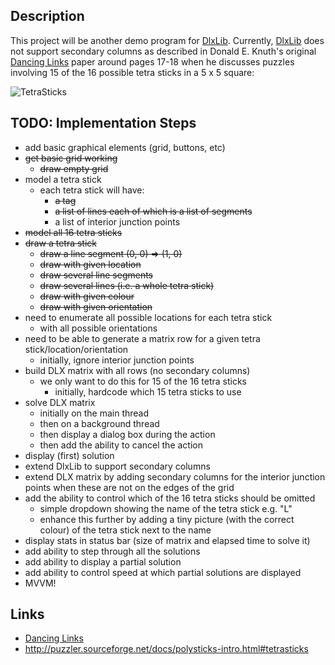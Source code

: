 
## Description

This project will be another demo program for [DlxLib](https://github.com/taylorjg/DlxLib).
Currently, [DlxLib](https://github.com/taylorjg/DlxLib) does not support secondary columns
as described in Donald E. Knuth's original
[Dancing Links](http://arxiv.org/pdf/cs/0011047v1.pdf "Dancing Links") paper around pages 17-18 when
he discusses puzzles involving 15 of the 16 possible tetra sticks in a 5 x 5 square:

![TetraSticks](https://raw.github.com/taylorjg/TetraSticks/master/Images/TetraSticks.png)

## TODO: Implementation Steps

- add basic graphical elements (grid, buttons, etc)
- ~~get basic grid working~~
  - ~~draw empty grid~~
- model a tetra stick
  - each tetra stick will have:
    - ~~a tag~~
    - ~~a list of lines each of which is a list of segments~~
    - a list of interior junction points
- ~~model all 16 tetra sticks~~
- ~~draw a tetra stick~~
  - ~~draw a line segment (0, 0) => (1, 0)~~
  - ~~draw with given location~~
  - ~~draw several line segments~~
  - ~~draw several lines (i.e. a whole tetra stick)~~
  - ~~draw with given colour~~
  - ~~draw with given orientation~~
- need to enumerate all possible locations for each tetra stick
  - with all possible orientations
- need to be able to generate a matrix row for a given tetra stick/location/orientation
  - initially, ignore interior junction points
- build DLX matrix with all rows (no secondary columns)
  - we only want to do this for 15 of the 16 tetra sticks
    - initially, hardcode which 15 tetra sticks to use
- solve DLX matrix
  - initially on the main thread
  - then on a background thread
  - then display a dialog box during the action
  - then add the ability to cancel the action
- display (first) solution
- extend DlxLib to support secondary columns
- extend DLX matrix by adding secondary columns for the interior
  junction points when these are not on the edges of the grid
- add the ability to control which of the 16 tetra sticks should be omitted
  - simple dropdown showing the name of the tetra stick e.g. "L"
  - enhance this further by adding a tiny picture (with the correct colour)
    of the tetra stick next to the name
- display stats in status bar (size of matrix and elapsed time to solve it)
- add ability to step through all the solutions
- add ability to display a partial solution
- add ability to control speed at which partial solutions are displayed
- MVVM!

## Links

* [Dancing Links](http://arxiv.org/pdf/cs/0011047v1.pdf "Dancing Links")
* http://puzzler.sourceforge.net/docs/polysticks-intro.html#tetrasticks
